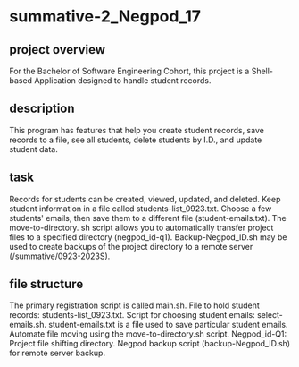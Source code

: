# summative-2_Negpod_17
## project overview 
For the Bachelor of Software Engineering Cohort, this project is a Shell-based Application designed to handle student records.
## description 
This program has features that help you create student records, save records to a file, see all students, delete students by I.D., and update student data.
## task
Records for students can be created, viewed, updated, and deleted.
Keep student information in a file called students-list_0923.txt.
Choose a few students' emails, then save them to a different file (student-emails.txt).
The move-to-directory. sh script allows you to automatically transfer project files to a specified directory (negpod_id-q1).
Backup-Negpod_ID.sh may be used to create backups of the project directory to a remote server (/summative/0923-2023S).
## file structure 
The primary registration script is called main.sh.
File to hold student records: students-list_0923.txt.
Script for choosing student emails: select-emails.sh.
student-emails.txt is a file used to save particular student emails.
Automate file moving using the move-to-directory.sh script.
Negpod_id-Q1: Project file shifting directory.
Negpod backup script (backup-Negpod_ID.sh) for remote server backup.

